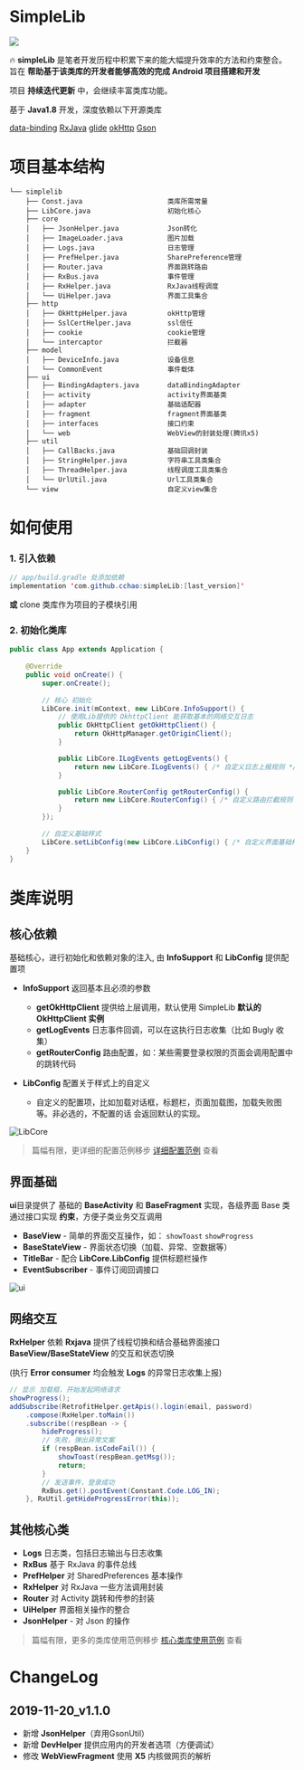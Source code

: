 # SimpleLib
[ ![](https://api.bintray.com/packages/cchao1024/maven/simpleLib/images/download.svg) ](https://bintray.com/cchao1024/maven/simpleLib/_latestVersion)

🔥 **simpleLib** 是笔者开发历程中积累下来的能大幅提升效率的方法和约束整合。旨在 **帮助基于该类库的开发者能够高效的完成 Android 项目搭建和开发**

项目 **持续迭代更新** 中，会继续丰富类库功能。

基于 **Java1.8** 开发，深度依赖以下开源类库

 [data-binding](https://developer.android.com/topic/libraries/data-binding)   [RxJava](https://github.com/ReactiveX/RxJava)  [glide](https://github.com/bumptech/glide)  [okHttp](https://github.com/square/okhttp)  [Gson](https://github.com/google/gson)

# 项目基本结构
```
└── simplelib
    ├── Const.java                     类库所需常量
    ├── LibCore.java                   初始化核心
    ├── core                              
    │   ├── JsonHelper.java            Json转化
    │   ├── ImageLoader.java           图片加载    
    │   ├── Logs.java                  日志管理
    │   ├── PrefHelper.java            SharePreference管理
    │   ├── Router.java                界面跳转路由
    │   ├── RxBus.java                 事件管理
    │   ├── RxHelper.java              RxJava线程调度
    │   └── UiHelper.java              界面工具集合
    ├── http
    │   ├── OkHttpHelper.java          okHttp管理
    │   ├── SslCertHelper.java         ssl信任
    │   ├── cookie                     cookie管理
    │   └── intercaptor                拦截器
    ├── model
    │   ├── DeviceInfo.java            设备信息
    │   └── CommonEvent                事件载体
    ├── ui
    │   ├── BindingAdapters.java       dataBindingAdapter
    │   ├── activity                   activity界面基类
    │   ├── adapter                    基础适配器
    │   ├── fragment                   fragment界面基类
    │   ├── interfaces                 接口约束
    │   └── web                        WebView的封装处理(腾讯x5)
    ├── util
    │   ├── CallBacks.java             基础回调封装
    │   ├── StringHelper.java          字符串工具类集合
    │   ├── ThreadHelper.java          线程调度工具类集合
    │   └── UrlUtil.java               Url工具类集合
    └── view                           自定义view集合
```
# 如何使用
### 1. 引入依赖

```java
// app/build.gradle 处添加依赖
implementation 'com.github.cchao:simpleLib:[last_version]'
```
 **或** clone 类库作为项目的子模块引用
### 2. 初始化类库

```java
public class App extends Application {
    
    @Override
    public void onCreate() {
        super.onCreate();
        
        // 核心 初始化
        LibCore.init(mContext, new LibCore.InfoSupport() {
            // 使用Lib提供的 OkhttpClient 能获取基本的网络交互日志
            public OkHttpClient getOkHttpClient() {
                return OkHttpManager.getOriginClient();
            }

            public LibCore.ILogEvents getLogEvents() {
                return new LibCore.ILogEvents() { /* 自定义日志上报规则 */};
            }

            public LibCore.RouterConfig getRouterConfig() {
                return new LibCore.RouterConfig() { /* 自定义路由拦截规则 */};
            }
        });
        
        // 自定义基础样式
        LibCore.setLibConfig(new LibCore.LibConfig() { /* 自定义界面基础样式 */ });
    }
}
```

# 类库说明

## 核心依赖

基础核心，进行初始化和依赖对象的注入, 由 **InfoSupport** 和 **LibConfig** 提供配置项

* **InfoSupport** 返回基本且必须的参数
  
  * **getOkHttpClient**  提供给上层调用，默认使用 SimpleLib **默认的 OkHttpClient 实例**
  * **getLogEvents**  日志事件回调，可以在这执行日志收集（比如 Bugly 收集）
  * **getRouterConfig**  路由配置，如：某些需要登录权限的页面会调用配置中的跳转代码
* **LibConfig** 配置关于样式上的自定义
  
  - 自定义的配置项，比如加载对话框，标题栏，页面加载图，加载失败图等。非必选的，不配置的话 会返回默认的实现。


![LibCore](./document/Snipaste_5.png)

> 篇幅有限，更详细的配置范例移步 [详细配置范例](https://github.com/cchao1024/simpleLib/blob/master/document/InitSample.MD) 查看

## 界面基础
**ui**目录提供了 基础的 **BaseActivity** 和 **BaseFragment** 实现，各级界面 Base 类通过接口实现 **约束**，方便子类业务交互调用

- **BaseView** - 简单的界面交互操作，如： `showToast`  `showProgress`
- **BaseStateView** - 界面状态切换（加载、异常、空数据等）
- **TitleBar** - 配合 **LibCore.LibConfig** 提供标题栏操作
- **EventSubscriber** - 事件订阅回调接口

![ui](./document/Snipaste_1.jpg)



## 网络交互

**RxHelper** 依赖 **Rxjava** 提供了线程切换和结合基础界面接口 **BaseView/BaseStateView** 的交互和状态切换

(执行 **Error consumer** 均会触发 **Logs** 的异常日志收集上报)

```java
// 显示 加载框，开始发起网络请求
showProgress();
addSubscribe(RetrofitHelper.getApis().login(email, password)
    .compose(RxHelper.toMain())
    .subscribe((respBean -> {
        hideProgress();
        // 失败，弹出异常文案
        if (respBean.isCodeFail()) {
            showToast(respBean.getMsg());
            return;
        }
        // 发送事件，登录成功
        RxBus.get().postEvent(Constant.Code.LOG_IN);
    }, RxUtil.getHideProgressError(this));
```



## 其他核心类

- **Logs** 日志类，包括日志输出与日志收集
- **RxBus** 基于 RxJava 的事件总线
- **PrefHelper** 对 SharedPreferences 基本操作
- **RxHelper** 对 RxJava 一些方法调用封装
- **Router** 对 Activity 跳转和传参的封装
- **UiHelper** 界面相关操作的整合
- **JsonHelper** - 对 Json 的操作

> 篇幅有限，更多的类库使用范例移步 [核心类库使用范例](./document/coreSample.MD) 查看


# ChangeLog

## 2019-11-20_v1.1.0 
- 新增 **JsonHelper**（弃用GsonUtil）
- 新增 **DevHelper** 提供应用内的开发者选项（方便调试）
- 修改 **WebViewFragment** 使用 **X5** 内核做网页的解析
                 